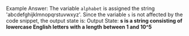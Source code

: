 Example Answer:
The variable `alphabet` is assigned the string 'abcdefghijklmnopqrstuvwxyz'. Since the variable `s` is not affected by the code snippet, the output state is:
Output State: **s is a string consisting of lowercase English letters with a length between 1 and 10^5**
